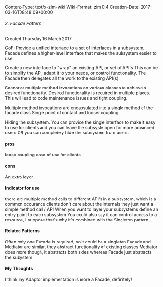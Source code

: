 Content-Type: text/x-zim-wiki
Wiki-Format: zim 0.4
Creation-Date: 2017-03-16T08:48:09+00:00

###### 2. Facade Pattern ######
Created Thursday 16 March 2017

GoF: Provide a unified interface to a set of interfaces in a subsystem. Facade defines a higher-level interface that makes the subsystem easier to use

Create a new interface to "wrap" an existing API, or set of API's
This can be to simplify the API, adapt it to your needs, or control functionality.
The Facade then delegates all the work to the existing API(s)

Scenario:
	multiple method invocations on various classes to achieve a desired functionality.
	Desired functionality is required in multiple places.
	This will lead to code maintenance issues and tight coupling.
	
Multiple method invocations are encapsulated into a single method of the facade class
	Single point of contact and looser coupling
	
Hiding the subsystem.
	You can provide the single interface to make it easy to use for clients
	and you can leave the subsyste open for more advanced users
	OR you can completely hide the subsystem from users.


#### pros ####
loose coupling
ease of use for clients

#### cons ####
An extra layer
	

#### Indicator for use ####
there are multiple method calls to different API's in a subsystem, which is a common occurance
clients don't care about the internals they just want a simple method call / API
When you want to layer your subsystems
	define an entry point to each subsystem
You could also say it can control access to a resource, I suppose that's why it's combined with the Singleton pattern


#### Related Patterns ####
Often only one Facade is required, so it could be a singleton
Facade and Mediator are similar, they abstract functionality of existing classes
	Mediator does more though, it abstracts both sides whereas Facade just abstracts the subystem.


#### My Thoughts ####
I think my Adaptor implementation is more a Facade, definitely!
